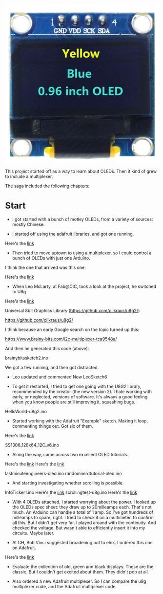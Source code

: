 ![Oleds](128x64blue&yellow.jpg)

This project started off as a way to learn about OLEDs. Then it kind of grew to include a multiplexer. 

The saga included the following chapters: 

# Start

* I got started with a bunch of motley OLEDs, from a variety of sources: mostly Chinese. 

* I started off using the adafruit libraries, and got one running. 

Here's the [link](ssd1306_128x32_i2c.ino)


* Then tried to move uptown to using a multiplexer, so I could control a bunch of OLEDs with just one Arduino. 

I think the one that arrived was this one: 



Here's the [link](https://learn.adafruit.com/adafruit-tca9548a-1-to-8-i2c-multiplexer-breakout)


* When Leo McLarty, at Fab@CIC, took a look at the project, he switched to U8g

Here's the [link](ssd1306_128x32_i2c.ino)

Universal 8bit Graphics Library (https://github.com/olikraus/u8g2/)

https://github.com/olikraus/u8g2/

I think because an early Google search on the topic turned up this: 

https://www.brainy-bits.com/i2c-multiplexer-tca9548a/

And then he generated this code (above): 

brainybitssketch2.ino
 
We got a few running, and then got distracted. 

* Leo updated and commented Now LeoSketch6

* To get it restarted, I tried to get one going with the U8G*2* library, recommended by the creator (the new version 2). I hate working with early, or neglected, versions of software. It's always a good feeling when you know people are still improving it, squashing bugs.  

HelloWorld-u8g2.ino

* Started working with the Adafruit "Example" sketch. Making it loop, commenting things out. Got six of them. 

Here's the [link](ssd1306_128x32_i2c.ino)

SS1306_128x64_12C_v6.ino

* Along the way, came across two excellent OLED tutorials. 

Here's the [link](ssd1306_128x32_i2c.ino)
Here's the [link](ssd1306_128x32_i2c.ino)

lastminuteengineers-oled.ino
randomnerdtutorial-oled.ino

* And starting investigating whether scrolling is possible. 

InfoTicker1.ino
Here's the [link](ssd1306_128x32_i2c.ino)
scrollingtest-u8g.ino
Here's the [link](ssd1306_128x32_i2c.ino)



* With 4 OLEDs attached, I started worrying about the power. I looked up the OLEDs spec sheet: they draw up to 20milleamps each. That's not much. An Arduino can handle a total of 1 amp. So I've got hundreds of milleamps to spare, right. I tried to check it on a multimeter, to confirm all this. But I didn't get very far. I played around with the continuity. And checked the voltage. But wasn't able to efficiently insert it into my circuits. Maybe later. 

* At CH, Bob Vinci suggested broadening out to eInk. I ordered this one on Adafruit. 

Here's the [link](ssd1306_128x32_i2c.ino)

* Evaluate the collection of old, green and black displays. These are the classic. But I couldn't get excited about them. They didn't pop at all. 

* Also ordered a new Adafruit multiplexer. So I can compare the u8g multiplexer code, and the Adafruit multiplexer code. 
